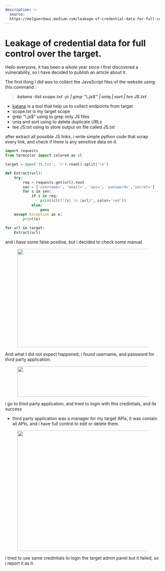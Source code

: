 ```yaml
---
description: >-
  source:
  https://melguerdawi.medium.com/leakage-of-credential-data-for-full-control-over-the-target-a7297c735b40
---
```


# Leakage of credential data for full control over the target.

Hello everyone, it has been a whole year since I first discovered a vulnerability, so I have decided to publish an article about it.

The first thing I did was to collect the JavaScript files of the website using this command :

> _**katana -list scope.txt -jc | grep “\\.js$” | uniq | sort | tee JS.txt**_

* [katana](https://github.com/projectdiscovery/katana) is a tool that help us to collect endpoints from target
* scope.txt is my target scope
* grep “\\.js$” using to grep only JS files
* uniq and sort using to delete duplicate URLs
* tee JS.txt using to store output on file called JS.txt

after extract all possible JS links, i write simple python code that scrap every link, and check if there is any sensitive data on it.

```python
import requests
from termcolor import colored as cl

target = open('JS.txt', 'r').read().split('\n')

def Extract(url):
    try:
        req = requests.get(url).text
        sen = ['username=', 'email=', 'api=', 'password=','secret=']
        for s in sen:
            if s in req:
                print(cl(f"{s} in {url}", color='red'))
            else:
                pass
    except Exception as e:
        print(e)
    
for url in target:
    Extract(url)
```

and i have some false positive, but i decided to check some manual

<figure><img src="https://miro.medium.com/v2/resize:fit:875/1*qrz6mIh8Ri7qlYp7iYB76w.png" alt="" height="320" width="700"><figcaption></figcaption></figure>

And what I did not expect happened, i found username, and password for third party application.

<figure><img src="https://miro.medium.com/v2/resize:fit:839/1*RSrmfLi2riTd9ZiWmHlQrQ.png" alt="" height="99" width="671"><figcaption></figcaption></figure>

i go to third party application, and tried to login with this credintials, and its success

* third party application was a manager for my target APIs, it was contain all APIs, and i have full control to edit or delete them.

<figure><img src="https://miro.medium.com/v2/resize:fit:831/1*CNpsLCIgT5qrOgAzwS_-pw.png" alt="" height="392" width="665"><figcaption></figcaption></figure>

i tried to use same credintials to login the target admin panel but it failed, so i report it as it.
